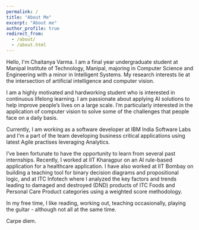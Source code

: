 ```yaml
---
permalink: /
title: "About Me"
excerpt: "About me"
author_profile: true
redirect_from: 
  - /about/
  - /about.html
---
```


Hello, I'm Chaitanya Varma. I am a final year undergraduate student at Manipal Institute of Technology, Manipal, majoring in Computer Science and Engineering with a minor in Intelligent Systems. My research interests lie at the intersection of artificial intelligence and computer vision. 

I am a highly motivated and hardworking student who is interested in continuous lifelong learning. I am passionate about applying AI solutions to help improve people’s lives on a large scale. I’m particularly interested in the application of computer vision to solve some of the challenges that people face on a daily basis.

Currently, I am working as a software developer at IBM India Software Labs and I'm a part of the team developing business critical applications using latest Agile practises leveraging Analytics.

I’ve been fortunate to have the opportunity to learn from several past internships. Recently, I worked at IIT Kharagpur on an AI rule-based application for a healthcare application. I have also worked at IIT Bombay on building a teaching tool for binary decision diagrams and propositional logic, and at ITC Infotech where I analyzed the key factors and trends leading to damaged and destroyed (DND) products of ITC Foods and Personal Care Product categories using a weighted score methodology.

In my free time, I like reading, working out, teaching occasionally, playing the guitar - although not all at the same time. 

Carpe diem.
